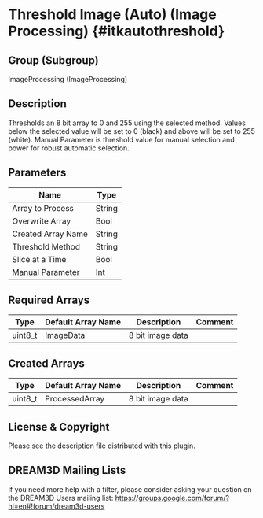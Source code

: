 Threshold Image (Auto) (Image Processing) {#itkautothreshold}
=====

## Group (Subgroup) ##
ImageProcessing (ImageProcessing)


## Description ##
Thresholds an 8 bit array to 0 and 255 using the selected method. Values below the selected value will be set
to 0 (black) and above will be set to 255 (white). Manual Parameter is threshold value for manual selection
and power for robust automatic selection.

## Parameters ##
| Name             | Type |
|------------------|------|
| Array to Process | String |
| Overwrite Array| Bool |
| Created Array Name | String |
| Threshold Method | String |
| Slice at a Time | Bool|
| Manual Parameter | Int |

## Required Arrays ##

| Type | Default Array Name | Description | Comment |
|------|--------------------|-------------|---------|
| uint8_t | ImageData | 8 bit image data       | |


## Created Arrays ##

| Type | Default Array Name | Description | Comment |
|------|--------------------|-------------|---------|
| uint8_t | ProcessedArray | 8 bit image data       | |



## License & Copyright ##

Please see the description file distributed with this plugin.

## DREAM3D Mailing Lists ##

If you need more help with a filter, please consider asking your question on the DREAM3D Users mailing list:
https://groups.google.com/forum/?hl=en#!forum/dream3d-users

